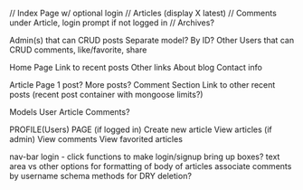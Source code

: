// Index Page w/ optional login
// Articles (display X latest)
  // Comments under Article, login prompt if not logged in
// Archives?

Admin(s) that can CRUD posts
  Separate model? By ID?
Other Users that can CRUD comments, like/favorite, share

Home Page
  Link to recent posts
  Other links
  About blog
  Contact info

Article Page
  1 post? More posts?
  Comment Section
  Link to other recent posts (recent post container with mongoose limits?)

Models
  User
  Article
  Comments?

PROFILE(Users) PAGE (if logged in)
  Create new article
  View articles (if admin)
  View comments
  View favorited articles

nav-bar login - click functions to make login/signup bring up boxes?
text area vs other options for formatting of body of articles
associate comments by username
schema methods for DRY deletion?
